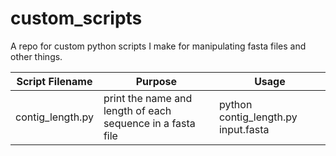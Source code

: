 # custom_scripts
A repo for custom python scripts I make for manipulating fasta files and other things.

|Script Filename|Purpose|Usage|
| ------------- | ----- |-----|
|contig_length.py|print the name and length of each sequence in a fasta file|python contig_length.py input.fasta|
